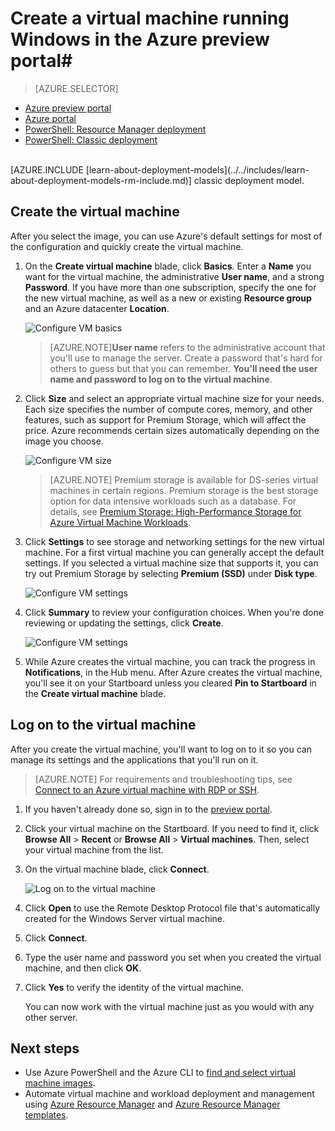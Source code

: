 <properties
	pageTitle="Create a virtual machine running Windows in the Azure preview portal | Microsoft Azure"
	description="Learn how to create an Azure virtual machine running Windows, using the Azure Marketplace in the Azure preview portal"
	services="virtual-machines"
	documentationCenter=""
	authors="cynthn"
	manager="timlt"
	editor=""
	tags="azure-resource-manager"/>
<tags
	ms.service="virtual-machines"
	ms.workload="infrastructure-services"
	ms.tgt_pltfrm="vm-windows"
	ms.devlang="na"
	ms.topic="hero-article"
	ms.date="08/14/2015"
	ms.author="cynthn"/>

# Create a virtual machine running Windows in the Azure preview portal#

> [AZURE.SELECTOR]
- [Azure preview portal](virtual-machines-windows-tutorial.md)
- [Azure portal](virtual-machines-windows-tutorial-classic-portal.md)
- [PowerShell: Resource Manager deployment](virtual-machines-deploy-rmtemplates-powershell.md)
- [PowerShell: Classic deployment](virtual-machines-ps-create-preconfigure-windows-vms.md)

<br>
[AZURE.INCLUDE [learn-about-deployment-models](../../includes/learn-about-deployment-models-rm-include.md)] classic deployment model. 


## Create the virtual machine

After you select the image, you can use Azure's default settings for most of the configuration and quickly create the virtual machine.

1. On the **Create virtual machine** blade, click **Basics**. Enter a **Name** you want for the virtual machine, the administrative **User name**, and a strong **Password**. If you have more than one subscription, specify the one for the new virtual machine, as well as a new or existing **Resource group** and an Azure datacenter **Location**.

	![Configure VM basics](./media/virtual-machines-windows-tutorial/create_vm_basics.PNG)

	>[AZURE.NOTE]**User name** refers to the administrative account that you'll use to manage the server. Create a password that's hard for others to guess but that you can remember. **You'll need the user name and password to log on to the virtual machine**.

2. Click **Size** and select an appropriate virtual machine size for your needs. Each size specifies the number of compute cores, memory, and other features, such as support for Premium Storage, which will affect the price. Azure recommends certain sizes automatically depending on the image you choose.

	![Configure VM size](./media/virtual-machines-windows-tutorial/create_vm_size.PNG)

	>[AZURE.NOTE] Premium storage is available for DS-series virtual machines in certain regions. Premium storage is the best storage option for data intensive workloads such as a database. For details, see [Premium Storage: High-Performance Storage for Azure Virtual Machine Workloads](storage-premium-storage-preview-portal.md).

3. Click **Settings** to see storage and networking settings for the new virtual machine. For a first virtual machine you can generally accept the default settings. If you selected a virtual machine size that supports it, you can try out Premium Storage by selecting **Premium (SSD)** under **Disk type**.

	![Configure VM settings](./media/virtual-machines-windows-tutorial/create_vm_settings.PNG)

6. Click **Summary** to review your configuration choices. When you're done reviewing or updating the settings, click **Create**.

	![Configure VM settings](./media/virtual-machines-windows-tutorial/create_vm_summary.PNG)

8. While Azure creates the virtual machine, you can track the progress in **Notifications**, in the Hub menu. After Azure creates the virtual machine, you'll see it on your Startboard unless you cleared **Pin to Startboard** in the **Create virtual machine** blade.

## Log on to the virtual machine

After you create the virtual machine, you'll want to log on to it so you can manage its settings and the applications that you'll run on it.

>[AZURE.NOTE] For requirements and troubleshooting tips, see [Connect to an Azure virtual machine with RDP or SSH](https://msdn.microsoft.com/library/azure/dn535788.aspx).

1. If you haven't already done so, sign in to the [preview portal](https://portal.azure.com).

2. Click your virtual machine on the Startboard. If you need to find it, click **Browse All** > **Recent** or **Browse All** > **Virtual machines**. Then, select your virtual machine from the list.

3. On the virtual machine blade, click **Connect**.

	![Log on to the virtual machine](./media/virtual-machines-windows-tutorial/connect_vm_portal.png)

4. Click **Open** to use the Remote Desktop Protocol file that's automatically created for the Windows Server virtual machine.

5. Click **Connect**.

6. Type the user name and password you set when you created the virtual machine, and then click **OK**.

7. Click **Yes** to verify the identity of the virtual machine.

	You can now work with the virtual machine just as you would with any other server.

## Next steps

* Use Azure PowerShell and the Azure CLI to [find and select virtual machine images](resource-groups-vm-searching.md).
* Automate virtual machine and workload deployment and management using [Azure Resource Manager](virtual-machines-how-to-automate-azure-resource-manager.md) and [Azure Resource Manager templates](http://azure.microsoft.com/en-us/documentation/templates/).
